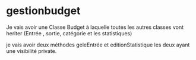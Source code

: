 # gestionbudget

Je vais avoir une Classe Budget à laquelle toutes les autres classes vont heriter (Entrée , sortie, catégorie et les statistiques)

je vais avoir deux méthodes geleEntrée et editionStatistique les deux ayant une visibilité private.